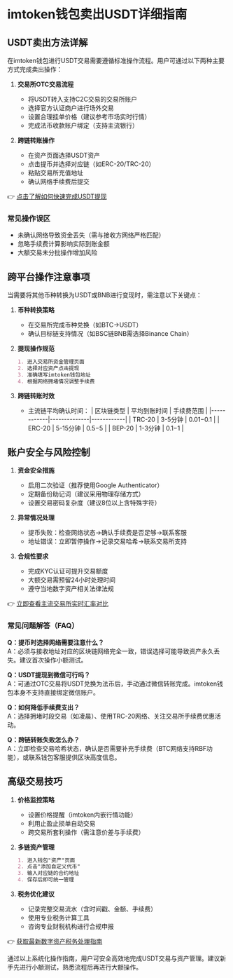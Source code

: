 # imtoken钱包卖出USDT详细指南

## USDT卖出方法详解

在imtoken钱包进行USDT交易需要遵循标准操作流程。用户可通过以下两种主要方式完成卖出操作：

1. **交易所OTC交易流程**
   - 将USDT转入支持C2C交易的交易所账户
   - 选择官方认证商户进行场外交易
   - 设置合理挂单价格（建议参考市场实时行情）
   - 完成法币收款账户绑定（支持主流银行）

2. **跨链转账操作**
   - 在资产页面选择USDT资产
   - 点击提币并选择对应链（如ERC-20/TRC-20）
   - 粘贴交易所充值地址
   - 确认网络手续费后提交

👉 [点击了解如何快速完成USDT提现](https://bit.ly/okx_welcome)

### 常见操作误区
- 未确认网络导致资金丢失（需与接收方网络严格匹配）
- 忽略手续费计算影响实际到账金额
- 大额交易未分批操作增加风险

## 跨平台操作注意事项

当需要将其他币种转换为USDT或BNB进行变现时，需注意以下关键点：

1. **币种转换策略**
   - 在交易所完成币种兑换（如BTC→USDT）
   - 确认目标链支持情况（如BSC链BNB需选择Binance Chain）

2. **提现操作规范**
   ```markdown
   1. 进入交易所资金管理页面
   2. 选择对应资产点击提现
   3. 准确填写imtoken钱包地址
   4. 根据网络拥堵情况调整手续费
   ```

3. **跨链转账时效**
   - 主流链平均确认时间：
     | 区块链类型 | 平均到账时间 | 手续费范围 |
     |------------|--------------|------------|
     | TRC-20     | 3-5分钟      | $0.01-$0.1 |
     | ERC-20     | 5-15分钟     | $0.5-$5    |
     | BEP-20     | 1-3分钟      | $0.1-$1    |

## 账户安全与风险控制

1. **资金安全措施**
   - 启用二次验证（推荐使用Google Authenticator）
   - 定期备份助记词（建议采用物理存储方式）
   - 设置交易密码复杂度（建议8位以上含特殊字符）

2. **异常情况处理**
   - 提币失败：检查网络状态→确认手续费是否足够→联系客服
   - 地址错误：立即暂停操作→记录交易哈希→联系交易所支持

3. **合规性要求**
   - 完成KYC认证可提升交易额度
   - 大额交易需预留24小时处理时间
   - 遵守当地数字资产相关法律法规

👉 [立即查看主流交易所实时汇率对比](https://bit.ly/okx_welcome)

### 常见问题解答（FAQ）

**Q：提币时选择网络需要注意什么？**  
A：必须与接收地址对应的区块链网络完全一致，错误选择可能导致资产永久丢失。建议首次操作小额测试。

**Q：USDT提现到微信可行吗？**  
A：可通过OTC交易将USDT兑换为法币后，手动通过微信转账完成。imtoken钱包本身不支持直接绑定微信账户。

**Q：如何降低手续费支出？**  
A：选择拥堵时段交易（如凌晨）、使用TRC-20网络、关注交易所手续费优惠活动。

**Q：跨链转账失败怎么办？**  
A：立即检查交易哈希状态，确认是否需要补充手续费（BTC网络支持RBF功能），或联系钱包客服提供区块高度信息。

## 高级交易技巧

1. **价格监控策略**
   - 设置价格提醒（imtoken内嵌行情功能）
   - 利用止盈止损单自动交易
   - 跨交易所套利操作（需注意价差与手续费）

2. **多链资产管理**
   ```markdown
   1. 进入钱包"资产"页面
   2. 点击"添加自定义代币"
   3. 输入对应链的合约地址
   4. 保存后即可统一管理
   ```

3. **税务优化建议**
   - 记录完整交易流水（含时间戳、金额、手续费）
   - 使用专业税务计算工具
   - 咨询专业财税机构进行合规申报

👉 [获取最新数字资产税务处理指南](https://bit.ly/okx_welcome)

通过以上系统化操作指南，用户可安全高效地完成USDT交易与资产管理。建议新手先进行小额测试，熟悉流程后再进行大额操作。